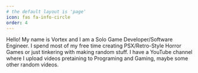 ```yaml
---
# the default layout is 'page'
icon: fas fa-info-circle
order: 4
---
```


Hello!
My name is Vortex and I am a Solo Game Developer/Software Engineer. I spend most of my free time creating PSX/Retro-Style Horror Games or just tinkering with making random stuff.
I have a YouTube channel where I upload videos pretaining to Programing and Gaming, maybe some other random videos.
